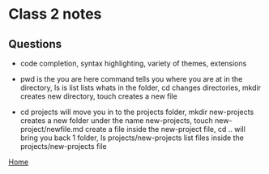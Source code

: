 
# Class 2 notes

## Questions

- code completion, syntax highlighting, variety of themes, extensions

- pwd is the you are here command tells you where you are at in the directory, ls is list lists whats in the folder, cd changes directories, mkdir creates new directory, touch creates a new file

- cd projects will move you in to the projects folder, mkdir new-projects creates a new folder under the name new-projects, touch new-project/newfile.md create a file inside the new-project file, cd .. will bring you back 1 folder, ls projects/new-projects list files inside the projects/new-projects file

[Home](https://coff23.github.io/reading-notes/)